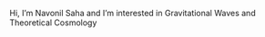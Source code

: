 Hi, I’m Navonil Saha
and I’m interested in Gravitational Waves and Theoretical Cosmology

<!---
navonilastro/navonilastro is a ✨ special ✨ repository because its `README.md` (this file) appears on your GitHub profile.
You can click the Preview link to take a look at your changes.
--->
